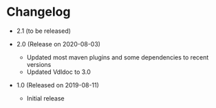 # Changelog

* 2.1 (to be released)

* 2.0 (Release on 2020-08-03)
  - Updated most maven plugins and some dependencies to recent versions
  - Updated Vdldoc to 3.0 

* 1.0 (Released on 2019-08-11)
  - Initial release